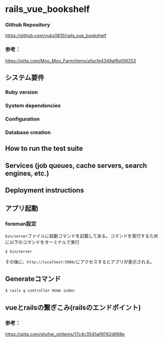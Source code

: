 # rails_vue_bookshelf
### Github Repository
https://github.com/yuks0810/rails_vue_bookshelf
### 参考：
https://qiita.com/Moo_Moo_Farm/items/afacfe4349af6a106253

## システム要件
### Ruby version

### System dependencies

### Configuration

### Database creation

## How to run the test suite

## Services (job queues, cache servers, search engines, etc.)

## Deployment instructions

## アプリ起動
### foreman設定
`bin/server`ファイルに起動コマンドを記載してある。コマンドを実行するために以下のコマンドをターミナルで実行

```bash
$ bin/server
```

その後に、`http://localhost:5000/`にアクセスするとアプリが表示される。

## Generateコマンド

```bash
$ rails g controller Home index
```

## vueとrailsの繋ぎこみ(railsのエンドポイント)
### 参考：
https://qiita.com/shohei_ot/items/17c4c3545af9762d998e